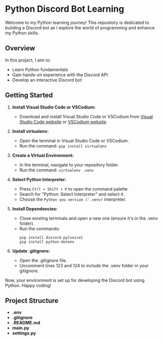 # Python Discord Bot Learning

Welcome to my Python learning journey! This repository is dedicated to building a Discord bot as I explore the world of programming and enhance my Python skills.

## Overview

In this project, I aim to:

- Learn Python fundamentals
- Gain hands-on experience with the Discord API
- Develop an interactive Discord bot

## Getting Started

1. **Install Visual Studio Code or VSCodium:**
   - Download and install Visual Studio Code or VSCodium from [Visual Studio Code website](https://code.visualstudio.com/) or [VSCodium website](https://vscodium.com/).

2. **Install virtualenv:**
   - Open the terminal in Visual Studio Code or VSCodium.
   - Run the command: `pip install virtualenv`

3. **Create a Virtual Environment:**
   - In the terminal, navigate to your repository folder.
   - Run the command: `virtualenv .venv`

4. **Select Python Interpreter:**
   - Press `Ctrl + Shift + P` to open the command palette.
   - Search for "Python: Select Interpreter" and select it.
   - Choose the `Python you version ('.venv)` interpreter.

5. **Install Dependencies:**
   - Close existing terminals and open a new one (ensure it's in the .venv folder).
   - Run the commands:
     ```
     pip install discord.py[voice]
     pip install python-dotenv
     ```

6. **Update .gitignore:**
   - Open the .gitignore file.
   - Uncomment lines 123 and 124 to include the .venv folder in your gitignore.

Now, your environment is set up for developing the Discord bot using Python. Happy coding!

## Project Structure

- **.env** 
- **.gitignore**
- **.README.md**
- **main.py**
- **settings.py**
